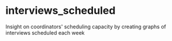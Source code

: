 # interviews_scheduled

Insight on coordinators' scheduling capacity by creating graphs of interviews scheduled each week
